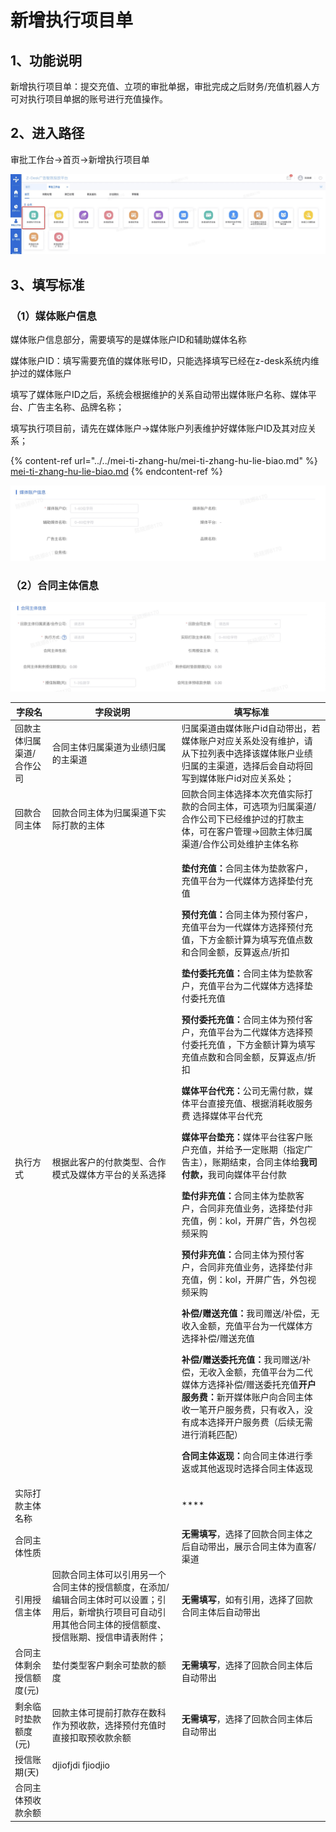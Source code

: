# 新增执行项目单

## 1、功能说明

新增执行项目单：提交充值、立项的审批单据，审批完成之后财务/充值机器人方可对执行项目单据的账号进行充值操作。

## 2、进入路径

审批工作台→首页→新增执行项目单

![](<../../.gitbook/assets/image (5).png>)

## 3、填写标准

### （1）媒体账户信息

媒体账户信息部分，需要填写的是媒体账户ID和辅助媒体名称

媒体账户ID：填写需要充值的媒体账号ID，只能选择填写已经在z-desk系统内维护过的媒体账户

填写了媒体账户ID之后，系统会根据维护的关系自动带出媒体账户名称、媒体平台、广告主名称、品牌名称；

填写执行项目前，请先在媒体账户→媒体账户列表维护好媒体账户ID及其对应关系；

{% content-ref url="../../mei-ti-zhang-hu/mei-ti-zhang-hu-lie-biao.md" %}
[mei-ti-zhang-hu-lie-biao.md](../../mei-ti-zhang-hu/mei-ti-zhang-hu-lie-biao.md)
{% endcontent-ref %}

![](<../../.gitbook/assets/image (4).png>)

### （2）合同主体信息

![](<../../.gitbook/assets/image (2).png>)

| 字段名           | 字段说明                                                                            | 填写标准                                                                                                                                                                                                                                                                                                                                                                                                                                                                                                                                                                                                                                                                                                                                                                                                                                                                                |
| ------------- | ------------------------------------------------------------------------------- | ----------------------------------------------------------------------------------------------------------------------------------------------------------------------------------------------------------------------------------------------------------------------------------------------------------------------------------------------------------------------------------------------------------------------------------------------------------------------------------------------------------------------------------------------------------------------------------------------------------------------------------------------------------------------------------------------------------------------------------------------------------------------------------------------------------------------------------------------------------------------------------- |
| 回款主体归属渠道/合作公司 | 合同主体归属渠道为业绩归属的主渠道                                                               | 归属渠道由媒体账户id自动带出，若媒体账户对应关系处没有维护，请从下拉列表中选择该媒体账户业绩归属的主渠道，选择后会自动将回写到媒体账户id对应关系处；                                                                                                                                                                                                                                                                                                                                                                                                                                                                                                                                                                                                                                                                                                                                                                                                        |
| 回款合同主体        | 回款合同主体为归属渠道下实际打款的主体                                                             | 回款合同主体选择本次充值实际打款的合同主体，可选项为归属渠道/合作公司下已经维护过的打款主体，可在客户管理→回款主体归属渠道/合作公司处维护主体名称                                                                                                                                                                                                                                                                                                                                                                                                                                                                                                                                                                                                                                                                                                                                                                                                          |
| 执行方式          | 根据此客户的付款类型、合作模式及媒体方平台的关系选择                                                      | <p><strong>垫付充值：</strong>合同主体为垫款客户，充值平台为一代媒体方选择垫付充值</p><p><strong>预付充值：</strong>合同主体为预付客户，充值平台为一代媒体方选择预付充值，下方金额计算为填写充值点数和合同金额，反算返点/折扣</p><p><strong>垫付委托充值：</strong>合同主体为垫款客户，充值平台为二代媒体方选择垫付委托充值</p><p><strong>预付委托充值：</strong>合同主体为预付客户，充值平台为二代媒体方选择预付委托充值 ，下方金额计算为填写充值点数和合同金额，反算返点/折扣</p><p><strong>媒体平台代充：</strong>公司无需付款，媒体平台直接充值、根据消耗收服务费 选择媒体平台代充</p><p><strong>媒体平台垫充：</strong>媒体平台往客户账户充值，并给予一定账期（指定广告主），账期结束，合同主体给<strong>我司付款，</strong>我司向媒体平台付款</p><p><strong>垫付非充值：</strong>合同主体为垫款客户，合同非充值业务，选择垫付非充值，例：kol，开屏广告，外包视频采购</p><p><strong>预付非充值：</strong>合同主体为预付客户，合同非充值业务，选择垫付非充值，例：kol，开屏广告，外包视频采购</p><p><strong>补偿/赠送充值：</strong>我司赠送/补偿，无收入金额，充值平台为一代媒体方选择补偿/赠送充值</p><p><strong>补偿/赠送委托充值：</strong>我司赠送/补偿，无收入金额，充值平台为二代媒体方选择补偿/赠送委托充值<strong>开户服务费：</strong>新开媒体账户向合同主体收一笔开户服务费，只有收入，没有成本选择开户服务费（后续无需进行消耗匹配）</p><p><strong>合同主体返现：</strong>向合同主体进行季返或其他返现时选择合同主体返现</p> |
| 实际打款主体名称      |                                                                                 | ****                                                                                                                                                                                                                                                                                                                                                                                                                                                                                                                                                                                                                                                                                                                                                                                                                                                                                |
| 合同主体性质        |                                                                                 | **无需填写**，选择了回款合同主体之后自动带出，展示合同主体为直客/渠道                                                                                                                                                                                                                                                                                                                                                                                                                                                                                                                                                                                                                                                                                                                                                                                                                                               |
| 引用授信主体        | 回款合同主体可以引用另一个合同主体的授信额度，在添加/编辑合同主体时可以设置；引用后，新增执行项目可自动引用其他合同主体的授信额度、授信账期、授信申请表附件； | **无需填写**，如有引用，选择了回款合同主体后自动带出                                                                                                                                                                                                                                                                                                                                                                                                                                                                                                                                                                                                                                                                                                                                                                                                                                                        |
| 合同主体剩余授信额度(元) | 垫付类型客户剩余可垫款的额度                                                                  | **无需填写**，选择了回款合同主体后自动带出                                                                                                                                                                                                                                                                                                                                                                                                                                                                                                                                                                                                                                                                                                                                                                                                                                                             |
| 剩余临时垫款额度(元)   | 回款主体可提前打款存在数科作为预收款，选择预付充值时直接扣取预收款余额                                             | **无需填写**，选择了回款合同主体后自动带出                                                                                                                                                                                                                                                                                                                                                                                                                                                                                                                                                                                                                                                                                                                                                                                                                                                             |
| 授信账期(天)       | djiofjdi fjiodjio                                                               |                                                                                                                                                                                                                                                                                                                                                                                                                                                                                                                                                                                                                                                                                                                                                                                                                                                                                     |
| 合同主体预收款余额     |                                                                                 |                                                                                                                                                                                                                                                                                                                                                                                                                                                                                                                                                                                                                                                                                                                                                                                                                                                                                     |



